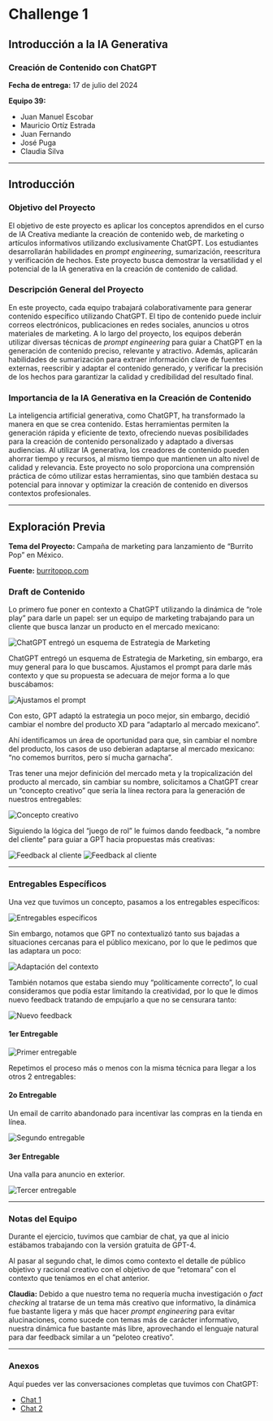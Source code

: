 # Challenge 1

## Introducción a la IA Generativa

### Creación de Contenido con ChatGPT

**Fecha de entrega:** 17 de julio del 2024

**Equipo 39:**
- Juan Manuel Escobar
- Mauricio Ortíz Estrada
- Juan Fernando
- José Puga
- Claudia Silva

---

## Introducción

### Objetivo del Proyecto

El objetivo de este proyecto es aplicar los conceptos aprendidos en el curso de IA Creativa mediante la creación de contenido web, de marketing o artículos informativos utilizando exclusivamente ChatGPT. Los estudiantes desarrollarán habilidades en *prompt engineering*, sumarización, reescritura y verificación de hechos. Este proyecto busca demostrar la versatilidad y el potencial de la IA generativa en la creación de contenido de calidad.

### Descripción General del Proyecto

En este proyecto, cada equipo trabajará colaborativamente para generar contenido específico utilizando ChatGPT. El tipo de contenido puede incluir correos electrónicos, publicaciones en redes sociales, anuncios u otros materiales de marketing. A lo largo del proyecto, los equipos deberán utilizar diversas técnicas de *prompt engineering* para guiar a ChatGPT en la generación de contenido preciso, relevante y atractivo. Además, aplicarán habilidades de sumarización para extraer información clave de fuentes externas, reescribir y adaptar el contenido generado, y verificar la precisión de los hechos para garantizar la calidad y credibilidad del resultado final.

### Importancia de la IA Generativa en la Creación de Contenido

La inteligencia artificial generativa, como ChatGPT, ha transformado la manera en que se crea contenido. Estas herramientas permiten la generación rápida y eficiente de texto, ofreciendo nuevas posibilidades para la creación de contenido personalizado y adaptado a diversas audiencias. Al utilizar IA generativa, los creadores de contenido pueden ahorrar tiempo y recursos, al mismo tiempo que mantienen un alto nivel de calidad y relevancia. Este proyecto no solo proporciona una comprensión práctica de cómo utilizar estas herramientas, sino que también destaca su potencial para innovar y optimizar la creación de contenido en diversos contextos profesionales.

---

## Exploración Previa

**Tema del Proyecto:** Campaña de marketing para lanzamiento de “Burrito Pop” en México.

**Fuente:** [burritopop.com](https://burritopop.com/)

### Draft de Contenido

Lo primero fue poner en contexto a ChatGPT utilizando la dinámica de “role play” para darle un papel: ser un equipo de marketing trabajando para un cliente que busca lanzar un producto en el mercado mexicano:

![ChatGPT entregó un esquema de Estrategia de Marketing](images/esquema_estrategia_marketing.png)

ChatGPT entregó un esquema de Estrategia de Marketing, sin embargo, era muy general para lo que buscamos. Ajustamos el prompt para darle más contexto y que su propuesta se adecuara de mejor forma a lo que buscábamos:

![Ajustamos el prompt](images/ajuste_prompt.png)

Con esto, GPT adaptó la estrategia un poco mejor, sin embargo, decidió cambiar el nombre del producto XD para “adaptarlo al mercado mexicano”.

Ahí identificamos un área de oportunidad para que, sin cambiar el nombre del producto, los casos de uso debieran adaptarse al mercado mexicano: “no comemos burritos, pero sí mucha garnacha”.

Tras tener una mejor definición del mercado meta y la tropicalización del producto al mercado, sin cambiar su nombre, solicitamos a ChatGPT crear un “concepto creativo” que sería la línea rectora para la generación de nuestros entregables:

![Concepto creativo](images/concepto_creativo.png)

Siguiendo la lógica del “juego de rol” le fuimos dando feedback, “a nombre del cliente” para guiar a GPT hacia propuestas más creativas:

![Feedback al cliente](images/feedback_cliente.png)
![Feedback al cliente](images/feedback_cliente2.png)

---

### Entregables Específicos

Una vez que tuvimos un concepto, pasamos a los entregables específicos:

![Entregables específicos](images/entregables_especificos.png)

Sin embargo, notamos que GPT no contextualizó tanto sus bajadas a situaciones cercanas para el público mexicano, por lo que le pedimos que las adaptara un poco:

![Adaptación del contexto](images/adaptacion_contexto.png)

También notamos que estaba siendo muy “políticamente correcto”, lo cual consideramos que podía estar limitando la creatividad, por lo que le dimos nuevo feedback tratando de empujarlo a que no se censurara tanto:

![Nuevo feedback](images/nuevo_feedback.png)

#### 1er Entregable

![Primer entregable](images/primer_entregable.png)

Repetimos el proceso más o menos con la misma técnica para llegar a los otros 2 entregables:

#### 2o Entregable
Un email de carrito abandonado para incentivar las compras en la tienda en línea.
  
![Segundo entregable](images/segundo_entregable.png)

#### 3er Entregable
Una valla para anuncio en exterior.
  
![Tercer entregable](images/tercer_entregable.png)

---

### Notas del Equipo

Durante el ejercicio, tuvimos que cambiar de chat, ya que al inicio estábamos trabajando con la versión gratuita de GPT-4.

Al pasar al segundo chat, le dimos como contexto el detalle de público objetivo y racional creativo con el objetivo de que “retomara” con el contexto que teníamos en el chat anterior.

**Claudia:**
Debido a que nuestro tema no requería mucha investigación o *fact checking* al tratarse de un tema más creativo que informativo, la dinámica fue bastante ligera y más que hacer *prompt engineering* para evitar alucinaciones, como sucede con temas más de carácter informativo, nuestra dinámica fue bastante más libre, aprovechando el lenguaje natural para dar feedback similar a un “peloteo creativo”.

---

### Anexos

Aquí puedes ver las conversaciones completas que tuvimos con ChatGPT:

- [Chat 1](https://chatgpt.com/share/7f5170be-0baa-41f3-8173-46e2818801e4)
- [Chat 2](https://chatgpt.com/share/beb9bb67-2941-43f3-b5b3-69b850b78d74)
